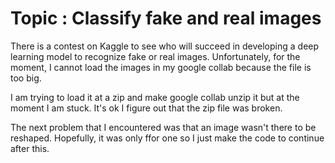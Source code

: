 # Topic : Classify fake and real images

There is a contest on Kaggle to see who will succeed in developing a deep learning model to recognize fake or real images. Unfortunately, for the moment, I cannot load the images in my google collab because the file is too big.

I am trying to load it at a zip and make google collab unzip it but at the moment I am stuck.
It's ok I figure out that the zip file was broken.

The next problem that I encountered was that an image wasn't there to be reshaped. Hopefully, it was only ffor one so I just make the code to continue after this.

